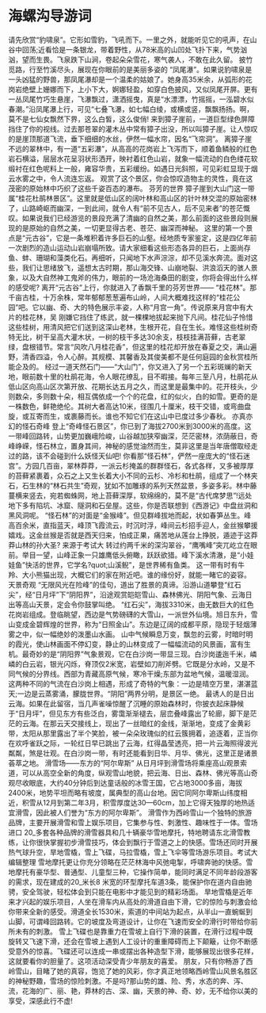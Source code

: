 # 海螺沟导游词
请先欣赏“豹啸泉”。它形如雪豹，飞吼而下。一里之外，就能听见它的吼声，在山谷中回荡;近看恰是一条银龙，带着野性，从78米高的山凹处飞扑下来，气势汹汹，望而生畏。飞泉跌下山涧，卷起朵朵雪花，寒气袭人，不敢在此久留。
披竹觅路，行至竹溪尽头，展现在你眼前的是美丽多姿的 “凤尾瀑”。如果说豹啸泉是一头凶猛的野兽，那凤尾瀑却是一个温柔的姑娘了。她身高35米余，从弧形的花岗岩绝壁上姗娜而下，上小下大，婀娜轻盈，如穿白色披风，又似凤尾开屏。更有一丛凤尾竹巧生悬崖，飞瀑飘过，潇洒摇曳，真是“水漂漂，竹摇摇，一泓碧水似春潮。”沿凤尾瀑上行，可见“七叠飞瀑，如七幅白绫，或横或竖，飘飘扬扬。啊，莫不是七仙女飘然下界，这么白皙，这么俊俏!
来到獐子崖前，一道巨型绿色屏障挡住了你的视线。过去那苍翠的灌木丛中常有獐子出没，所以叫獐子崖。让人惊叹的是崖顶那道飞流，垂下细细的水丝，伊然一幅水帘，因名“飞帘洞”。
离獐子崖不远的翠林中，有一道“五彩瀑”，从高高的花岗岩上飞泻而下，顺着鱼鳞般的红色岩石横溢，层层水花呈羽状形洒开，映衬着红色山岩，就象一幅流动的白色缕花软缎衬在红色呢料上一般，雍容华贵，五彩缓纷。如遇日光斜照，可见彩虹显现于烟云水雾之中，令人流连忘返。
观赏了这个景区，你会惊叹造物主的灵性，竟在这茂密的原始林中巧织了这些千姿百态的瀑布。
芬芳的世界
獐子崖到大山门这一带属“桂花杜鹃林景区”。这里就是低山区的阔叶林和高山区的针叶林交混的原始密林了，山路崎岖而幽深，一到此间，就令人有“前不见古人，后不见来者”的苍茫慨叹。如果说我们已经游览的景段充满了清幽的自然之美，那么前面的这些景段则展现的是原始的自然之美，一切更显得古老、苍茫、幽深而神秘。
这里的第一个景点是“元古谷”，它是一条堆积着许多巨石的山壑。经地质专家鉴定，这是四亿年前一次剧烈的造山运动山岩崩塌所致。请大家细看这些形态各异的巨石，上面尚存鱼、蚌、珊瑚和藻类化石。再细听，只闻地下水声淙淙，却不见溪水奔流。面对这些，我们让思绪放飞，遥想太古时期，那山海交锋、山崩地裂、洪浪滔天的骇人景象，以及大自然神工鬼斧的伟力，眼前的一场沧海桑田的剧变，你将会得出什么样的感受呢?
离开“元古谷”上行，你就进入了香飘千里的芬芳世界—— “桂花林”。那千亩古桂，十万余株，常年郁郁葱葱遍布山岭，人间大概难找这样的“桂花公园”吧。它以幽、奇、大的特色展示丰姿，人称“月宫一角”。传说原来月宫中有大片的桂花林，吴 刚嫌它挡住了练武，就一棵棵地拔起来抛下凡间。桂花仙子怜惜这些桂树，用清风把它们送到这深山老林，生根开花，自在生长。难怪这些桂树奇特无比，树干呈高大灌木状，一树的枝干多达30余支，枝枝挂满苔藓，古老翠绿，盘根错节。常言“风吹八月桂花香”，但这里的桂花却开放在春夏之交，满山遍野，清香四溢，令人心醉。其规模、其馨香及其俊美都不是任何庭园的金秋赏桂所能企及的。
经过一道天然石门——“大山门”，你又进入了另一个五彩斑斓的新天地，眼前数十里的杜鹃花海，令人眼花缭乱，目不暇接。每年三至八月，杜鹃花从低山区向高山区次第开放、花期长达五月之久，而这里是最集中的。花开枝头，少则数朵，多则数十朵，相互偶依成一个个的花盘，红的似火，白的如雪。更奇的是一株数色，鲜艳绝伦。其树大者高达10米，径围几十厘米，枝干交错，或弯曲盘旋，或互寄而生，或裹藤而长。谁也不知它们在这山中已度过多少春秋。
亦真亦幻的怪石奇峰
登上“奇峰怪石景区”，你已到了海拔2700米到3000米的高度。这一带峰回路转，山势更加巍峨险峻，山谷越加狭窄幽深，茫茫密林，浓荫蔽日，奇峰峥嵘，怪石林立，置身其间，神秘的感觉油然而生，莫非这里是当年唐僧取经走过的路，该不会碰到什么妖怪天仙吧!
你看那“怪石林”，俨然一座庞大的“怪石迷宫”。方园几百亩，翠林莽莽，一派云杉掩盖的群群怪石，各式各样，又多被厚厚的苔藓紧裹着，众石之上又生长着大小不同的云杉、冷杉和杜鹃，组成了一个林夹石，石生林的“林石共生”奇观，犹如不加雕琢的系列天然盆景，多姿多彩。林中藤蔓横来竖去，宛若蜘蛛网，地上苔藓深厚，软绵绵的，莫不是“古代席梦思”!远处地下多有陷坑、冰窟、隧洞和石垒屋。这些，你是否联想到《西游记》中盘丝洞和黑风洞呢。
“怪石林”的对面是“金猴峰”。但见群峰拔地而起，状如春笋丛生。峰高百余米，直指蓝天，峰顶飞霞流云，时沉时浮，峰间云杉招手迎人，金丝猴攀援嬉戏。这金丝猴是否就是西天归来，怕成正果，痛苦地从莲台上挣脱，遁迹于这莽莽山林的孙大圣? 来源于考试大
转过约两千米的深沟翠谷，“鹰嘴峰”突兀屹立在眼前。举目一望，山峰正象一只雄鹰低头俯瞰，跃跃欲猎。峰下溪水清澈，是“小娃娃鱼”快活的世界，它学名?quot;山溪鲵”，是世界稀有鱼类。
这一带有时有牛羚、大小熊猫出现，大概它们的家在附近吧。谁的缘份好，就能一睹它的姿容。
天景奇观
“无限风光在险峰”的佳句，道出了胜景的真谛。沿游山道攀登“红石尖”，经“日月坪”下“阴阳界”，沿途观赏皑皑雪山、森林佛光、阴阳气象、云海日出等高山天景，定会令你鼓掌叫绝。
“红石尖”，海拔3310米，由无数巨大的红色花岗岩组成。登临眺望，西边是气势磅礴的大雪山，一派世外仙境。旭日东升，雪山变成金碧辉煌的世界，称为“日照金山”。东边是辽阔的成都平原，隐现于轻烟薄雾之中，似一幅绝妙的泼墨山水画。
山中气候瞬息万变，飘忽的云雾，时暗时明的霞光，使山林画面不停幻变，静止的山林变成了一幅幅流动的风景画，富有生机。最奇妙的是“阴阳界”气象景观，它在白沙岗一带显三现。白沙岗逶迤千米，嶙嶙的白云岩，银光闪烁，脊顶仅2米宽，岩壁如刀削斧劈。它既是分水岭，又是不同气候的分界线。西部为青藏高原气候，寒冷干燥;东部为盆地气候，温暖湿润。这两种不同的气流在白沙岗上相遇，形成了奇特的气象：一边是晴空万里，湛湛蓝天;一边是云蒸雾涌，朦胧世界。“阴阳”两界分明，是景区一绝。
最诱人的是日出云海。如果在此留宿，当几声雀噪惊醒了沉睡的原始森林时，你披衣起床静候于“日月坪”，但见东方有些泛白，雾霭渐渐褪去，层峦叠峰露出了轮廊，脚下是茫茫的云海。在那云天交接线上，现出了一丝暗红的金线，渐渐地，变成了金黄彩带，太阳从那里露出了半个笑脸，被一朵朵玫瑰似的红云簇拥着，追逐着，正当你在欢呼雀跃之际，一轮红日早已跳出了云海，红得晶莹透亮，把一片云海照得波光粼粼，煞是壮观。在白沙岗一带，有时还能看到日华、月华、佛光，这里正是诸景荟萃之地。
滑雪场——东方的“阿尔卑斯”
从日月坪到滑雪场将乘座高山观景索道，可以从高空全新的角度，纵观雪山地貌，把云海、日出、森林、佛光等高山奇观尽收眼底，大约40分钟后到达童话般的冰雪王国，它占地3000多亩，海拔2400米，地势平坦而略有坡度，属典型的高山台地。因它同阿尔卑斯山纬度相近，积雪从12月到第二年3月，积雪厚度达30—60cm，加上它得天独厚的地热适宜滑雪，因此被人们誉为“东方的阿尔卑斯”。
滑雪作为西岭雪山一个独特的旅游品牌，主要开展滑雪和雪上娱乐项目，它集参与性、刺激性、趣味性于一体。雪场进口 20_多套各种品牌的滑雪器具和几十辆豪华雪地摩托，特地聘请东北滑雪教练，让你很快掌握初步滑雪技巧，体会到飘行于雪道之上的快感。雪场还同时开展热气球升空，旱地雪橇，雪上飞碟，马拉雪橇，雪上飞伞等雪场游乐项目。考试大编辑整理
雪地摩托更让你充分领略在茫茫林海中风弛电掣，呼啸奔驰的快感。雪地摩托有豪华型、普通型、儿童型三种，它操作简单，能同时满足不同年龄段游客的需求，现在建成的20_米长8 米宽的环型摩托车道3条，能保护你在道内自由驰骋，安全驾驶，轻松体会到只能在电影中才能见到的精彩场面。
旱地雪橇是近年来才兴起的娱乐项目，人坐在滑车内从高处的滑道自由下滑，它的惊险与刺激会给你带来全新的感受。滑道全长1530米，索道的中间站为起点，从半山一直蜿蜒到山脚，可谓峰回路转。它的坡度及弯道设计，让你在飞速而安全的滑行时带给你前所未有的刺激。
雪上飞碟也是靠重力在雪坡上自行下滑的装置，在滑行过程中既旋转又飞速下滑，还会在雪坡上遇到人工设计的重重障碍而上下颠簸，让你不断感受意外的惊喜。飞碟还可以连成一串或摆出各种造型下滑，能够展现出很多花样，这就要看你的胆量了。这项活动深受青少年朋友的喜爱。
朋友，只有你畅游了西岭雪山，目睹了她的真容，饱览了她的风彩，你才真正地领略西岭雪山风景名胜区的神秘野趣，雪场的惊险刺激。不是吗?那山势的雄、险、秀，水态的奔、泻、流，花海的广、丽、艳，莽林的古、深、幽，天景的神、奇、妙，无不给你以美的享受，深感此行不虚!